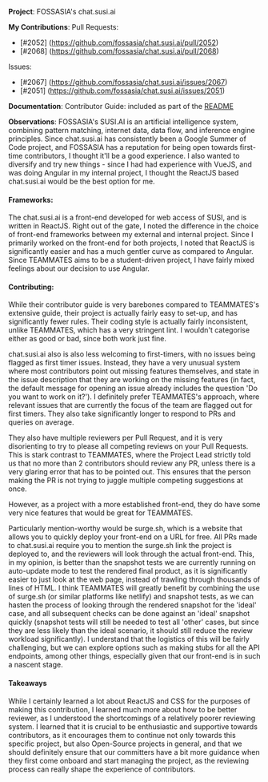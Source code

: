 **Project**: FOSSASIA's chat.susi.ai 

**My Contributions**: 
Pull Requests:
- [#2052] (https://github.com/fossasia/chat.susi.ai/pull/2052) 
- [#2068] (https://github.com/fossasia/chat.susi.ai/pull/2068)

Issues:
- [#2067] (https://github.com/fossasia/chat.susi.ai/issues/2067)
- [#2051] (https://github.com/fossasia/chat.susi.ai/issues/2051)

**Documentation**:
 Contributor Guide: included as part of the [README](https://github.com/fossasia/chat.susi.ai/blob/master/README.md)

**Observations**:
FOSSASIA's SUSI.AI is an artificial intelligence system, combining pattern matching, internet data, data flow, and inference engine principles. Since chat.susi.ai has consistently been a Google Summer of Code project, and FOSSASIA has a reputation for being open towards first-time contributors, I thought it'll be a good experience. I also wanted to diversify and try new things - since I had had experience with VueJS, and was doing Angular in my internal project, I thought the ReactJS based chat.susi.ai would be the best option for me. 

#### Frameworks:

The chat.susi.ai is a front-end developed for web access of SUSI, and is written in ReactJS. Right out of the gate, I noted the difference in the choice of front-end frameworks between my external and internal project. Since I primarily worked on the front-end for both projects, I noted that ReactJS is significantly easier and has a much gentler curve as compared to Angular. Since TEAMMATES aims to be a student-driven project, I have fairly mixed feelings about our decision to use Angular.

#### Contributing:

While their contributor guide is very barebones compared to TEAMMATES's extensive guide, their project is actually fairly easy to set-up, and has significantly fewer rules. Their coding style is actually fairly inconsistent, unlike TEAMMATES, which has a very stringent lint. I wouldn't categorise either as good or bad, since both work just fine.

chat.susi.ai also is also less welcoming to first-timers, with no issues being flagged as first timer issues. Instead, they have a very unusual system where most contributors point out missing features themselves, and state in the issue description that they are working on the missing features (in fact, the default message for opening an issue already includes the question 'Do you want to work on it?'). I definitely prefer TEAMMATES's approach, where relevant issues that are currently the focus of the team are flagged out for first timers. They also take significantly longer to respond to PRs and queries on average.  

They also have multiple reviewers per Pull Request, and it is very disorienting to try to please all competing reviews on your Pull Requests. This is stark contrast to TEAMMATES, where the Project Lead strictly told us that no more than 2 contributors should review any PR, unless there is a very glaring error that has to be pointed out. This ensures that the person making the PR is not trying to juggle multiple competing suggestions at once. 
 
However, as a project with a more established front-end, they do have some very nice features that would be great for TEAMMATES.

Particularly mention-worthy would be surge.sh, which is a website that allows you to quickly deploy your front-end on a URL for free. All PRs made to chat.susi.ai require you to mention the surge.sh link the project is deployed to, and the reviewers will look through the actual front-end. This, in my opinion, is better than the snapshot tests we are currently running on auto-update mode to test the rendered final product, as it is significantly easier to just look at the web page, instead of trawling through thousands of lines of HTML. I think TEAMMATES will greatly benefit by combining the use of surge.sh (or similar platforms like netlify) and snapshot tests, as we can hasten the process of looking through the rendered snapshot for the 'ideal' case, and all subsequent checks can be done against an 'ideal' snapshot quickly (snapshot tests will still be needed to test all 'other' cases, but since they are less likely than the ideal scenario, it should still reduce the review workload significantly). I understand that the logistics of this will be fairly challenging, but we can explore options such as making stubs for all the API endpoints, among other things, especially given that our front-end is in such a nascent stage. 

#### Takeaways

While I certainly learned a lot about ReactJS and CSS for the purposes of making this contribution, I learned much more about how to be better reviewer, as I understood the shortcomings of a relatively poorer reviewing system. I learned that it is crucial to be enthusiastic and supportive towards contributors, as it encourages them to continue not only towards this specific project, but also Open-Source projects in general, and that we should definitely ensure that our committers have a bit more guidance when they first come onboard and start managing the project, as the reviewing process can really shape the experience of contributors. 

